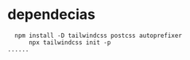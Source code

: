 




# dependecias

  ```
    npm install -D tailwindcss postcss autoprefixer
        npx tailwindcss init -p
......

  ```
